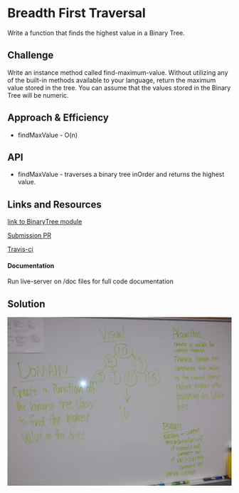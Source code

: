 # Breadth First Traversal

Write a function that finds the highest value in a Binary Tree.

## Challenge

Write an instance method called find-maximum-value. Without utilizing any of the built-in methods available to your language, return the maximum value stored in the tree. You can assume that the values stored in the Binary Tree will be numeric.

## Approach & Efficiency
* findMaxValue - O(n)

## API
* findMaxValue - traverses a binary tree inOrder and returns the highest value.


## Links and Resources
[link to BinaryTree module](https://github.com/tskyles-401-advanced-javascript/data-structures-and-algorithims/tree/master/Data-Structures/BinarySearchTree)

[Submission PR](https://github.com/tskyles-401-advanced-javascript/data-structures-and-algorithims/pull/15)

[Travis-ci](https://travis-ci.com/tskyles-401-advanced-javascript/data-structures-and-algorithims)

#### Documentation
Run live-server on /doc files for full code documentation

## Solution

![](../assets/18-findMaxValue.jpg)
